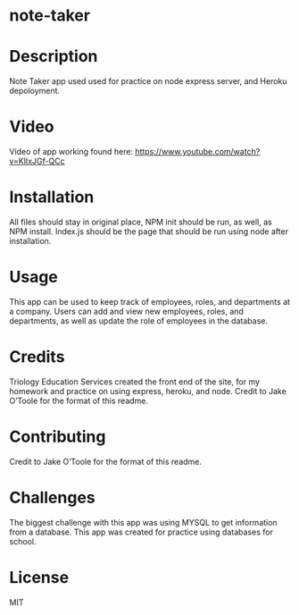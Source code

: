 # note-taker

# Description
Note Taker app used used for practice on node express server, and Heroku depoloyment.


# Video
Video of app working found here:
https://www.youtube.com/watch?v=KlIxJGf-QCc

# Installation
All files should stay in original place, NPM init should be run, as well, as NPM install. Index.js should be the page that should be run using node after installation. 

# Usage
This app can be used to keep track of employees, roles, and departments at a company. Users can add and view new employees, roles, and departments, as well as update the role of employees in the database. 

# Credits
Triology Education Services created the front end of the site, for my homework and practice on using express, heroku, and node. Credit to Jake O’Toole for the format of this readme.

# Contributing
 Credit to Jake O’Toole for the format of this readme.

# Challenges
The biggest challenge with this app was using MYSQL to get information from a database. This app was created for practice using databases for school.

# License
MIT